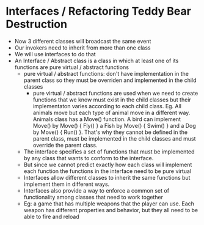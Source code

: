 # Interfaces / Refactoring Teddy Bear Destruction

- Now 3 different classes will broadcast the same event
- Our invokers need to inherit from more than one class
- We will use interfaces to do that
- An Interface / Abstract class is a class in which at least one of its functions are pure virtual / abstract functions
  - pure virtual / abstract functions: don't have implementation in the parent class so they must be overriden and implemented in the child classes
    - pure virtual / abstract functions are used when we need to create functions that we know must exist in the child classes but their implementaton varies according to each child class. Eg. All animals move but each type of animal move in a different way. Animals class has a Move() function. A bird can implement Move() by Move() { Fly() } a Fish by Move() { Swim() } and a Dog by Move() { Run() }. That's why they cannot be defined in the parent class, must be implemented in the child classes and must override the parent class. 
  - The interface specifies a set of functions that must be implemented by any class that wants to conform to the interface.
  - But since we cannot predict exactly how each class will implement each function the functions in the interface need to be pure virtual
  - Interfaces allow different classes to inherit the same functions but implement them in different ways.
  - Interfaces also provide a way to enforce a common set of functionality among classes that need to work together
  - Eg: a game that has multiple weapons that the player can use. Each weapon has different properties and behavior, but they all need to be able to fire and reload
